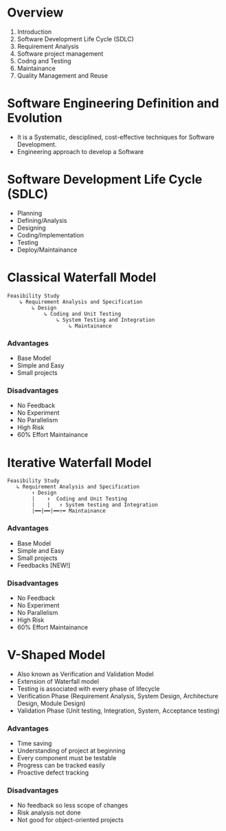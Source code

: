 # Overview
1. Introduction
2. Software Development Life Cycle (SDLC)
3. Requirement Analysis
4. Software project management
6. Codng and Testing
7. Maintainance
8. Quality Management and Reuse

# Software Engineering Definition and Evolution
- It is a Systematic, desciplined, cost-effective techniques for Software Development.
- Engineering approach to develop a Software

# Software Development Life Cycle (SDLC)
- Planning
- Defining/Analysis
- Designing
- Coding/Implementation
- Testing
- Deploy/Maintainance

# Classical Waterfall Model
```
Feasibility Study
    ↳ Requirement Analysis and Specification
        ↳ Design
            ↳ Coding and Unit Testing
                ↳ System Testing and Integration
                    ↳ Maintainance
```
### Advantages
- Base Model
- Simple and Easy
- Small projects

### Disadvantages
- No Feedback
- No Experiment
- No Parallelism
- High Risk
- 60% Effort Maintainance

# Iterative Waterfall Model
```
Feasibility Study
   ↳ Requirement Analysis and Specification
        ↑ Design
        |    ↑  Coding and Unit Testing
        |    |   ↑ System testing and Integration
        |━━|━━|━━↑━ Maintainance
```

### Advantages
- Base Model
- Simple and Easy
- Small projects
- Feedbacks [NEW!]

### Disadvantages
- No Feedback
- No Experiment
- No Parallelism
- High Risk
- 60% Effort Maintainance

# V-Shaped Model
- Also known as Verification and Validation Model
- Extension of Waterfall model
- Testing is associated with every phase of lifecycle
- Verification Phase (Requirement Analysis, System Design, Architecture Design, Module Design)
- Validation Phase (Unit testing, Integration, System, Acceptance testing)

### Advantages
- Time saving
- Understanding of project at beginning
- Every component must be testable
- Progress can be tracked easily
- Proactive defect tracking

### Disadvantages
- No feedback so less scope of changes
- Risk analysis not done
- Not good for object-oriented projects

